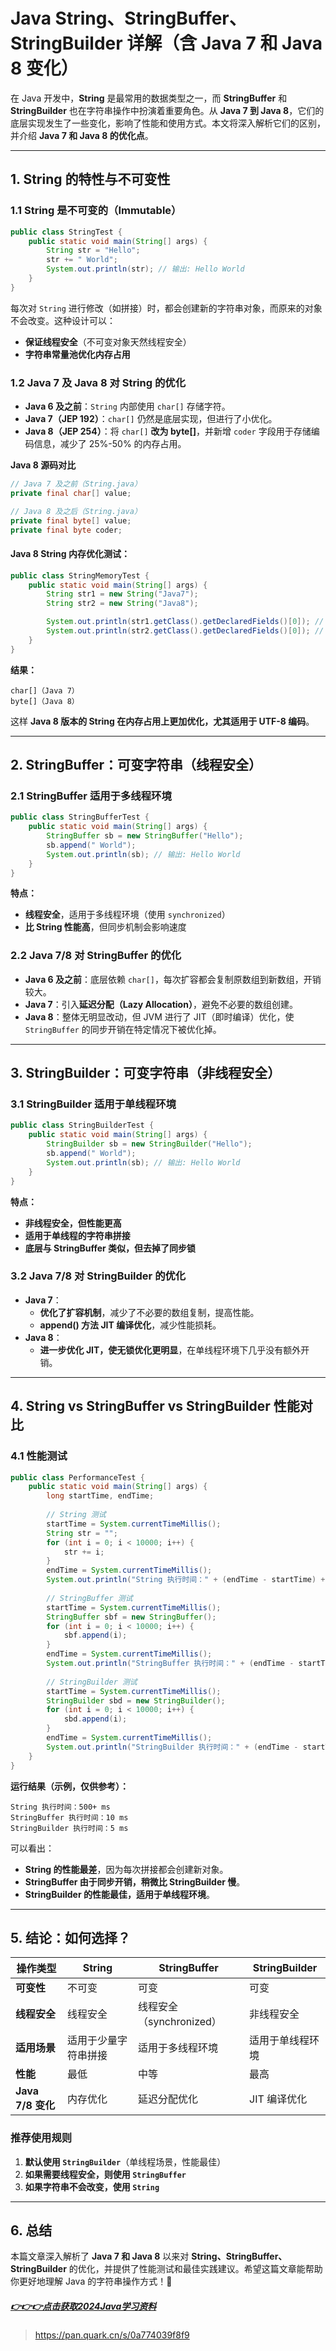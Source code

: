 # Java String、StringBuffer、StringBuilder 详解（含 Java 7 和 Java 8 变化）

在 Java 开发中，**String** 是最常用的数据类型之一，而 **StringBuffer** 和 **StringBuilder** 也在字符串操作中扮演着重要角色。从 **Java 7 到 Java 8**，它们的底层实现发生了一些变化，影响了性能和使用方式。本文将深入解析它们的区别，并介绍 **Java 7 和 Java 8 的优化点**。

---

## 1. String 的特性与不可变性

### 1.1 **String 是不可变的（Immutable）**
```java
public class StringTest {
    public static void main(String[] args) {
        String str = "Hello";
        str += " World";
        System.out.println(str); // 输出: Hello World
    }
}
```
每次对 `String` 进行修改（如拼接）时，都会创建新的字符串对象，而原来的对象不会改变。这种设计可以：
- **保证线程安全**（不可变对象天然线程安全）
- **字符串常量池优化内存占用**

### 1.2 **Java 7 及 Java 8 对 String 的优化**
- **Java 6 及之前**：`String` 内部使用 `char[]` 存储字符。
- **Java 7（JEP 192）**：`char[]` 仍然是底层实现，但进行了小优化。
- **Java 8（JEP 254）**：将 `char[]` **改为 byte[]**，并新增 `coder` 字段用于存储编码信息，减少了 25%-50% 的内存占用。

**Java 8 源码对比**
```java
// Java 7 及之前（String.java）
private final char[] value;

// Java 8 及之后（String.java）
private final byte[] value;
private final byte coder;
```

#### Java 8 String 内存优化测试：
```java
public class StringMemoryTest {
    public static void main(String[] args) {
        String str1 = new String("Java7");
        String str2 = new String("Java8");

        System.out.println(str1.getClass().getDeclaredFields()[0]); // [C
        System.out.println(str2.getClass().getDeclaredFields()[0]); // [B (Java 8 变为 byte[])
    }
}
```
**结果：**
```
char[]（Java 7）
byte[]（Java 8）
```
这样 **Java 8 版本的 String 在内存占用上更加优化，尤其适用于 UTF-8 编码**。

---

## 2. StringBuffer：可变字符串（线程安全）

### 2.1 **StringBuffer 适用于多线程环境**
```java
public class StringBufferTest {
    public static void main(String[] args) {
        StringBuffer sb = new StringBuffer("Hello");
        sb.append(" World");
        System.out.println(sb); // 输出: Hello World
    }
}
```
**特点：**
- **线程安全**，适用于多线程环境（使用 `synchronized`）
- **比 String 性能高**，但同步机制会影响速度

### 2.2 **Java 7/8 对 StringBuffer 的优化**
- **Java 6 及之前**：底层依赖 `char[]`，每次扩容都会复制原数组到新数组，开销较大。
- **Java 7**：引入**延迟分配（Lazy Allocation）**，避免不必要的数组创建。
- **Java 8**：整体无明显改动，但 JVM 进行了 JIT（即时编译）优化，使 `StringBuffer` 的同步开销在特定情况下被优化掉。

---

## 3. StringBuilder：可变字符串（非线程安全）

### 3.1 **StringBuilder 适用于单线程环境**
```java
public class StringBuilderTest {
    public static void main(String[] args) {
        StringBuilder sb = new StringBuilder("Hello");
        sb.append(" World");
        System.out.println(sb); // 输出: Hello World
    }
}
```
**特点：**
- **非线程安全，但性能更高**
- **适用于单线程的字符串拼接**
- **底层与 StringBuffer 类似，但去掉了同步锁**

### 3.2 **Java 7/8 对 StringBuilder 的优化**
- **Java 7**：
  - **优化了扩容机制**，减少了不必要的数组复制，提高性能。
  - **append() 方法 JIT 编译优化**，减少性能损耗。
- **Java 8**：
  - **进一步优化 JIT，使无锁优化更明显**，在单线程环境下几乎没有额外开销。

---

## 4. String vs StringBuffer vs StringBuilder 性能对比

### 4.1 **性能测试**
```java
public class PerformanceTest {
    public static void main(String[] args) {
        long startTime, endTime;
        
        // String 测试
        startTime = System.currentTimeMillis();
        String str = "";
        for (int i = 0; i < 10000; i++) {
            str += i;
        }
        endTime = System.currentTimeMillis();
        System.out.println("String 执行时间：" + (endTime - startTime) + " ms");
        
        // StringBuffer 测试
        startTime = System.currentTimeMillis();
        StringBuffer sbf = new StringBuffer();
        for (int i = 0; i < 10000; i++) {
            sbf.append(i);
        }
        endTime = System.currentTimeMillis();
        System.out.println("StringBuffer 执行时间：" + (endTime - startTime) + " ms");
        
        // StringBuilder 测试
        startTime = System.currentTimeMillis();
        StringBuilder sbd = new StringBuilder();
        for (int i = 0; i < 10000; i++) {
            sbd.append(i);
        }
        endTime = System.currentTimeMillis();
        System.out.println("StringBuilder 执行时间：" + (endTime - startTime) + " ms");
    }
}
```

**运行结果（示例，仅供参考）：**
```
String 执行时间：500+ ms
StringBuffer 执行时间：10 ms
StringBuilder 执行时间：5 ms
```
可以看出：
- **String 的性能最差**，因为每次拼接都会创建新对象。
- **StringBuffer 由于同步开销，稍微比 StringBuilder 慢**。
- **StringBuilder 的性能最佳，适用于单线程环境**。

---

## 5. 结论：如何选择？

| 操作类型 | String | StringBuffer | StringBuilder |
|----------|--------|-------------|--------------|
| **可变性** | 不可变 | 可变 | 可变 |
| **线程安全** | 线程安全 | 线程安全（synchronized） | 非线程安全 |
| **适用场景** | 适用于少量字符串拼接 | 适用于多线程环境 | 适用于单线程环境 |
| **性能** | 最低 | 中等 | 最高 |
| **Java 7/8 变化** | 内存优化 | 延迟分配优化 | JIT 编译优化 |

### **推荐使用规则**
1. **默认使用 `StringBuilder`**（单线程场景，性能最佳）
2. **如果需要线程安全，则使用 `StringBuffer`**
3. **如果字符串不会改变，使用 `String`**

---

## 6. 总结
本篇文章深入解析了 **Java 7 和 Java 8** 以来对 **String、StringBuffer、StringBuilder** 的优化，并提供了性能测试和最佳实践建议。希望这篇文章能帮助你更好地理解 Java 的字符串操作方式！🚀

##### [👉👉👉点击获取2024Java学习资料](https://pan.quark.cn/s/0a774039f8f9)
>https://pan.quark.cn/s/0a774039f8f9
